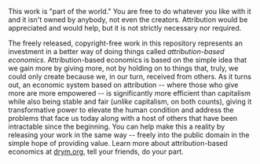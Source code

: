 This work is "part of the world." You are free to do whatever you like with it and it isn't owned by anybody, not even the creators. Attribution would be appreciated and would help, but it is not strictly necessary nor required.

The freely released, copyright-free work in this repository represents an investment in a better way of doing things called _attribution-based economics_. Attribution-based economics is based on the simple idea that we gain more by giving more, not by holding on to things that, truly, we could only create because we, in our turn, received from others. As it turns out, an economic system based on attribution -- where those who give more are more empowered -- is significantly more efficient than capitalism while also being stable and fair (_unlike_ capitalism, on both counts), giving it transformative power to elevate the human condition and address the problems that face us today along with a host of others that have been intractable since the beginning. You can help make this a reality by releasing your work in the same way -- freely into the public domain in the simple hope of providing value. Learn more about attribution-based economics at [drym.org](https://drym.org), tell your friends, do your part.
